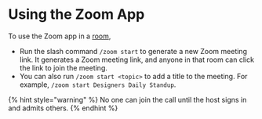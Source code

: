 # Using the Zoom App

To use the Zoom app in a [room](../../../../use-rocket.chat/omnichannel/workspace-administration/rooms.md),

* Run the slash command `/zoom start` to generate a new Zoom meeting link. It generates a Zoom meeting link, and anyone in that room can click the link to join the meeting.
* You can also run `/zoom start <topic>` to add a title to the meeting. For example, `/zoom start Designers Daily Standup`.

{% hint style="warning" %}
No one can join the call until the host signs in and admits others.
{% endhint %}
